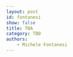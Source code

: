 ```yaml
---
layout: post
id: fontanesi
show: false
title: TBA
category: TBD
authors: 
    - Michele Fontanesi
---
```


